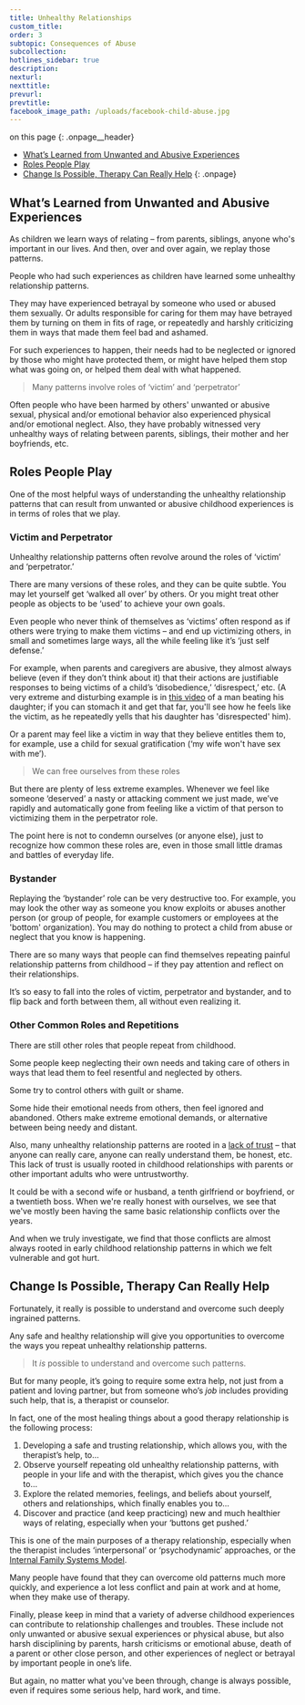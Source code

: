 ```yaml
---
title: Unhealthy Relationships
custom_title:
order: 3
subtopic: Consequences of Abuse
subcollection:
hotlines_sidebar: true
description:
nexturl:
nexttitle:
prevurl:
prevtitle:
facebook_image_path: /uploads/facebook-child-abuse.jpg
---
```



on this page
{: .onpage__header}

* [What’s Learned from Unwanted and Abusive Experiences](#whats-learned-from-unwanted-and-abusive-experiences)
* [Roles People Play](#roles-people-play)
* [Change Is Possible, Therapy Can Really Help](#change-is-possible-therapy-can-really-help)
{: .onpage}

## What’s Learned from Unwanted and Abusive Experiences

As children we learn ways of relating – from parents, siblings, anyone who's important in our lives. And then, over and over again, we replay those patterns.

People who had such experiences as children have learned some unhealthy relationship patterns.

They may have experienced betrayal by someone who used or abused them sexually. Or adults responsible for caring for them may have betrayed them by turning on them in fits of rage, or repeatedly and harshly criticizing them in ways that made them feel bad and ashamed.

For such experiences to happen, their needs had to be neglected or ignored by those who might have protected them, or might have helped them stop what was going on, or helped them deal with what happened.

> Many patterns involve roles of ‘victim’ and ‘perpetrator’

Often people who have been harmed by others' unwanted or abusive sexual, physical and/or emotional behavior also experienced physical and/or emotional neglect. Also, they have probably witnessed very unhealthy ways of relating between parents, siblings, their mother and her boyfriends, etc.

## Roles People Play

One of the most helpful ways of understanding the unhealthy relationship patterns that can result from unwanted or abusive childhood experiences is in terms of roles that we play.

### Victim and Perpetrator

Unhealthy relationship patterns often revolve around the roles of ‘victim’ and ‘perpetrator.’

There are many versions of these roles, and they can be quite subtle. You may let yourself get ‘walked all over’ by others. Or you might treat other people as objects to be ‘used’ to achieve your own goals.

Even people who never think of themselves as ‘victims’ often respond as if others were trying to make them victims – and end up victimizing others, in small and sometimes large ways, all the while feeling like it’s ‘just self defense.’

For example, when parents and caregivers are abusive, they almost always believe (even if they don’t think about it) that their actions are justifiable responses to being victims of a child’s ‘disobedience,’ ‘disrespect,’ etc. (A very extreme and disturbing example is in [this video](https://www.youtube.com/watch?v=Wl9y3SIPt7o) of a man beating his daughter; if you can stomach it and get that far, you'll see how he feels like the victim, as he repeatedly yells that his daughter has 'disrespected' him).

Or a parent may feel like a victim in way that they believe entitles them to, for example, use a child for sexual gratification (‘my wife won't have sex with me’).

> We can free ourselves from these roles

But there are plenty of less extreme examples. Whenever we feel like someone ‘deserved’ a nasty or attacking comment we just made, we’ve rapidly and automatically gone from feeling like a victim of that person to victimizing them in the perpetrator role.

The point here is not to condemn ourselves (or anyone else), just to recognize how common these roles are, even in those small little dramas and battles of everyday life.

### Bystander

Replaying the ‘bystander’ role can be very destructive too. For example, you may look the other way as someone you know exploits or abuses another person (or group of people, for example customers or employees at the 'bottom' organization). You may do nothing to protect a child from abuse or neglect that you know is happening.

There are so many ways that people can find themselves repeating painful relationship patterns from childhood – if they pay attention and reflect on their relationships.

It’s so easy to fall into the roles of victim, perpetrator and bystander, and to flip back and forth between them, all without even realizing it.

### Other Common Roles and Repetitions

There are still other roles that people repeat from childhood.

Some people keep neglecting their own needs and taking care of others in ways that lead them to feel resentful and neglected by others.

Some try to control others with guilt or shame.

Some hide their emotional needs from others, then feel ignored and abandoned. Others make extreme emotional demands, or alternative between being needy and distant.

Also, many unhealthy relationship patterns are rooted in a [lack of trust](/child-abuse/consequences-of-abuse/trust/) – that anyone can really care, anyone can really understand them, be honest, etc. This lack of trust is usually rooted in childhood relationships with parents or other important adults who were untrustworthy.

It could be with a second wife or husband, a tenth girlfriend or boyfriend, or a twentieth boss. When we're really honest with ourselves, we see that we've mostly been having the same basic relationship conflicts over the years.

And when we truly investigate, we find that those conflicts are almost always rooted in early childhood relationship patterns in which we felt vulnerable and got hurt.

## Change Is Possible, Therapy Can Really Help

Fortunately, it really is possible to understand and overcome such deeply ingrained patterns.

Any safe and healthy relationship will give you opportunities to overcome the ways you repeat unhealthy relationship patterns.

> It *is* possible to understand and overcome such patterns.

But for many people, it’s going to require some extra help, not just from a patient and loving partner, but from someone who’s *job* includes providing such help, that is, a therapist or counselor.

In fact, one of the most healing things about a good therapy relationship is the following process:

1. Developing a safe and trusting relationship, which allows you, with the therapist’s help, to…
2. Observe yourself repeating old unhealthy relationship patterns, with people in your life and with the therapist, which gives you the chance to…
3. Explore the related memories, feelings, and beliefs about yourself, others and relationships, which finally enables you to…
4. Discover and practice (and keep practicing) new and much healthier ways of relating, especially when your ‘buttons get pushed.’


This is one of the main purposes of a therapy relationship, especially when the therapist includes ‘interpersonal’ or ‘psychodynamic’ approaches, or the [Internal Family Systems Model](http://www.selfleadership.org/).

Many people have found that they can overcome old patterns much more quickly, and experience a lot less conflict and pain at work and at home, when they make use of therapy.

Finally, please keep in mind that a variety of adverse childhood experiences can contribute to relationship challenges and troubles. These include not only unwanted or abusive sexual experiences or physical abuse, but also harsh disciplining by parents, harsh criticisms or emotional abuse, death of a parent or other close person, and other experiences of neglect or betrayal by important people in one’s life.

But again, no matter what you've been through, change is always possible, even if requires some serious help, hard work, and time.